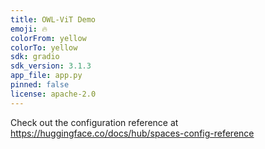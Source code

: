 ```yaml
---
title: OWL-ViT Demo
emoji: 🔥
colorFrom: yellow
colorTo: yellow
sdk: gradio
sdk_version: 3.1.3
app_file: app.py
pinned: false
license: apache-2.0
---
```


Check out the configuration reference at https://huggingface.co/docs/hub/spaces-config-reference
